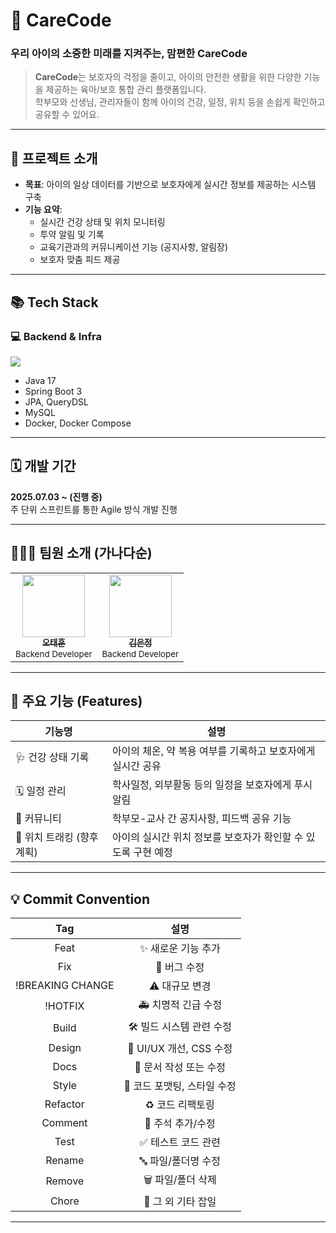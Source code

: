 # 🧸 CareCode
### **우리 아이의 소중한 미래를 지켜주는, 맘편한 CareCode**

> **CareCode**는 보호자의 걱정을 줄이고, 아이의 안전한 생활을 위한 다양한 기능을 제공하는 육아/보호 통합 관리 플랫폼입니다.  
> 학부모와 선생님, 관리자들이 함께 아이의 건강, 일정, 위치 등을 손쉽게 확인하고 공유할 수 있어요.

---

## 🔧 프로젝트 소개

- **목표**: 아이의 일상 데이터를 기반으로 보호자에게 실시간 정보를 제공하는 시스템 구축
- **기능 요약**:
  - 실시간 건강 상태 및 위치 모니터링
  - 투약 알림 및 기록
  - 교육기관과의 커뮤니케이션 기능 (공지사항, 알림장)
  - 보호자 맞춤 피드 제공

---

## 📚 Tech Stack

### 💻 Backend & Infra
<img src="https://skillicons.dev/icons?i=java,spring,mysql,docker&perline=4" />

- Java 17  
- Spring Boot 3  
- JPA, QueryDSL  
- MySQL  
- Docker, Docker Compose  

---

## 🗓 개발 기간

**2025.07.03 ~ (진행 중)**  
주 단위 스프린트를 통한 Agile 방식 개발 진행

---

## 🧑‍🤝‍🧑 팀원 소개 (가나다순)

<table>
  <tbody>
    <tr>
      <td align="center"><a href="https://github.com/RosieOh"><img src="https://github.com/SP0F0/.github/assets/62829894/89996fac-c626-44e8-ba10-3dcc17252079" width="100px;" alt=""/><br /><sub><b>오태훈</b></sub></a><br /><small>Backend Developer</small></td>
      <td align="center"><a href="https://github.com/kej613"><img src="https://github.com/SP0F0/.github/assets/62829894/fc0c73b5-3bdc-4edf-8c7f-b7b8eff9bf67" width="100px;" alt=""/><br /><sub><b>김은정</b></sub></a><br /><small>Backend Developer</small></td>
    </tr>
  </tbody>
</table>

---

## 🚀 주요 기능 (Features)

| 기능명 | 설명 |
|-------|------|
| 🩺 건강 상태 기록 | 아이의 체온, 약 복용 여부를 기록하고 보호자에게 실시간 공유 |
| 🗓️ 일정 관리 | 학사일정, 외부활동 등의 일정을 보호자에게 푸시 알림 |
| 📌 커뮤니티 | 학부모-교사 간 공지사항, 피드백 공유 기능 |
| 📍 위치 트래킹 (향후 계획) | 아이의 실시간 위치 정보를 보호자가 확인할 수 있도록 구현 예정 |

---

## 💡 Commit Convention

|       Tag        |               설명               |
| :--------------: | :------------------------------: |
|       Feat       | ✨ 새로운 기능 추가 |
|       Fix        | 🐞 버그 수정 |
| !BREAKING CHANGE | ⚠️ 대규모 변경 |
|     !HOTFIX      | 🚑 치명적 긴급 수정 |
|      Build       | 🛠️ 빌드 시스템 관련 수정 |
|      Design      | 🎨 UI/UX 개선, CSS 수정 |
|       Docs       | 📝 문서 작성 또는 수정 |
|      Style       | 💅 코드 포맷팅, 스타일 수정 |
|     Refactor     | ♻️ 코드 리팩토링 |
|     Comment      | 💬 주석 추가/수정 |
|       Test       | ✅ 테스트 코드 관련 |
|      Rename      | 🔤 파일/폴더명 수정 |
|      Remove      | 🗑️ 파일/폴더 삭제 |
|      Chore       | 🔧 그 외 기타 잡일 |

---
